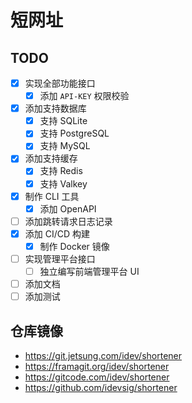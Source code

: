# 短网址

## TODO

- [x] 实现全部功能接口
  - [x] 添加 `API-KEY` 权限校验
- [x] 添加支持数据库
  - [x] 支持 SQLite
  - [x] 支持 PostgreSQL
  - [x] 支持 MySQL
- [x] 添加支持缓存
  - [x] 支持 Redis
  - [x] 支持 Valkey
- [x] 制作 CLI 工具
  - [x] 添加 OpenAPI
- [ ] 添加跳转请求日志记录
- [x] 添加 CI/CD 构建
  - [x] 制作 Docker 镜像
- [ ] 实现管理平台接口
  - [ ] 独立编写前端管理平台 UI
- [ ] 添加文档
- [ ] 添加测试

## 仓库镜像

- https://git.jetsung.com/idev/shortener
- https://framagit.org/idev/shortener
- https://gitcode.com/idev/shortener
- https://github.com/idevsig/shortener
